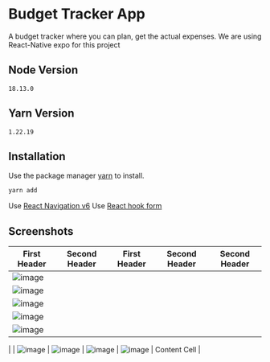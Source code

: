 # Budget Tracker App

A budget tracker where you can plan, get the actual expenses. We are using React-Native expo for this project

## Node Version
`18.13.0`

## Yarn Version
`1.22.19`

## Installation
Use the package manager [yarn]([https://pip.pypa.io/en/stable/](https://classic.yarnpkg.com/lang/en/docs/install/#mac-stable)https://classic.yarnpkg.com/lang/en/docs/install/#mac-stable) to install.
```bash
yarn add
```
Use [React Navigation v6](https://reactnavigation.org/)
Use [React hook form](https://react-hook-form.com/)

## Screenshots

| First Header  | Second Header | First Header  | Second Header | Second Header |
| ------------- | ------------- | ------------- | ------------- | ------------- |
| ![image](https://github.com/carlohyper/BudgetTracker/assets/55311935/1e3a0d1d-b6f8-437d-b1a0-7968aa4c377d)
  | ![image](https://github.com/carlohyper/BudgetTracker/assets/55311935/084d39ce-d4c7-4b44-9f14-f7df36764970)
  | ![image](https://github.com/carlohyper/BudgetTracker/assets/55311935/03e40f7e-f7dd-4a93-860d-847a3882cb6f)
  | ![image](https://github.com/carlohyper/BudgetTracker/assets/55311935/5aec6160-da44-437e-99b7-abc523c9a28d)
  | ![image](https://github.com/carlohyper/BudgetTracker/assets/55311935/f97d5f39-6c8e-4192-9318-6885f4903be5)
 |
| ![image](https://github.com/carlohyper/BudgetTracker/assets/55311935/c40e80fc-0cf7-4530-a80a-7b5280fe40d9)
  | ![image](https://github.com/carlohyper/BudgetTracker/assets/55311935/c5209ce7-6bdd-4fd0-a4ac-703fc316f490)
 | ![image](https://github.com/carlohyper/BudgetTracker/assets/55311935/f952d927-2975-4ac7-8580-f08d5487da23)
  | ![image](https://github.com/carlohyper/BudgetTracker/assets/55311935/e1f6b7a0-b39b-41da-a7c9-f025de11e9f1)
  | Content Cell  |
